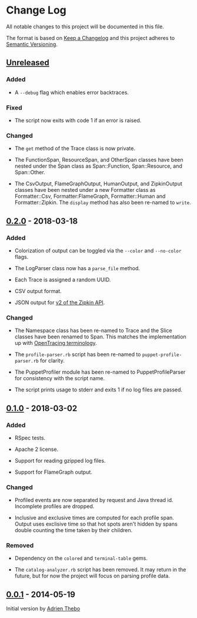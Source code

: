 # Change Log

All notable changes to this project will be documented in this file.

The format is based on [Keep a Changelog](http://keepachangelog.com/)
and this project adheres to [Semantic Versioning](http://semver.org/).

## [Unreleased]

### Added

  - A `--debug` flag which enables error backtraces.

### Fixed

  - The script now exits with code 1 if an error is raised.

### Changed

  - The `get` method of the Trace class is now private.

  - The FunctionSpan, ResourceSpan, and OtherSpan classes have been nested
    under the Span class as Span::Function, Span::Resource, and Span::Other.

  - The CsvOutput, FlameGraphOutput, HumanOutput, and ZipkinOutput classes have
    been nested under a new Formatter class as Formatter::Csv, Formatter:FlameGraph,
    Formatter::Human and Formatter::Zipkin. The `display` method has also been
    re-named to `write`.


## [0.2.0] - 2018-03-18

### Added

  - Colorization of output can be toggled via the `--color` and `--no-color`
    flags.

  - The LogParser class now has a `parse_file` method.

  - Each Trace is assigned a random UUID.

  - CSV output format.

  - JSON output for [v2 of the Zipkin API][zipkin-v2].

  [zipkin-v2]: https://github.com/openzipkin/zipkin-api

### Changed

  - The Namespace class has been re-named to Trace and the Slice classes
    have been renamed to Span. This matches the implementation up with
    [OpenTracing terminology][opentracing-spec].

  - The `profile-parser.rb` script has been re-named to `puppet-profile-parser.rb`
    for clarity.

  - The PuppetProfiler module has been re-named to PuppetProfileParser for
    consistency with the script name.

  - The script prints usage to stderr and exits 1 if no log files are passed.

  [opentracing-spec]: https://github.com/opentracing/specification/blob/master/specification.md


## [0.1.0] - 2018-03-02

### Added

  - RSpec tests.

  - Apache 2 license.

  - Support for reading gzipped log files.

  - Support for FlameGraph output.

### Changed

  - Profiled events are now separated by request and Java thread id. Incomplete
    profiles are dropped.

  - Inclusive and exclusive times are computed for each profile span. Output
    uses exclisive time so that hot spots aren't hidden by spans double
    counting the time taken by their children.

### Removed

  - Dependency on the `colored` and `terminal-table` gems.

  - The `catalog-analyzer.rb` script has been removed. It may return in the
    future, but for now the project will focus on parsing profile data.


## [0.0.1] - 2014-05-19

Initial version by [Adrien Thebo](https://github.com/adrienthebo)


[Unreleased]: https://github.com/Sharpie/puppet-profile-parser/compare/0.2.0...HEAD
[0.2.0]: https://github.com/Sharpie/puppet-profile-parser/compare/0.1.0...0.2.0
[0.1.0]: https://github.com/Sharpie/puppet-profile-parser/compare/0.0.1...0.1.0
[0.0.1]: https://github.com/Sharpie/puppet-profile-parser/compare/53a9d9f...0.0.1

